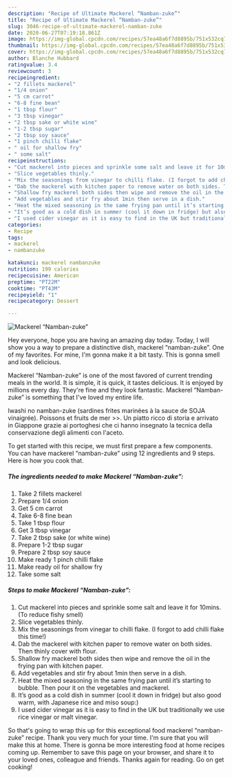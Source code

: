 ```yaml
---
description: "Recipe of Ultimate Mackerel “Namban-zuke”"
title: "Recipe of Ultimate Mackerel “Namban-zuke”"
slug: 3046-recipe-of-ultimate-mackerel-namban-zuke
date: 2020-06-27T07:19:18.861Z
image: https://img-global.cpcdn.com/recipes/57ea48a6f7d8895b/751x532cq70/mackerel-namban-zuke-recipe-main-photo.jpg
thumbnail: https://img-global.cpcdn.com/recipes/57ea48a6f7d8895b/751x532cq70/mackerel-namban-zuke-recipe-main-photo.jpg
cover: https://img-global.cpcdn.com/recipes/57ea48a6f7d8895b/751x532cq70/mackerel-namban-zuke-recipe-main-photo.jpg
author: Blanche Hubbard
ratingvalue: 3.4
reviewcount: 3
recipeingredient:
- "2 fillets mackerel"
- "1/4 onion"
- "5 cm carrot"
- "6-8 fine bean"
- "1 tbsp flour"
- "3 tbsp vinegar"
- "2 tbsp sake or white wine"
- "1-2 tbsp sugar"
- "2 tbsp soy sauce"
- "1 pinch chilli flake"
- " oil for shallow fry"
- " some salt"
recipeinstructions:
- "Cut mackerel into pieces and sprinkle some salt and leave it for 10mins. (To reduce fishy smell)"
- "Slice vegetables thinly."
- "Mix the seasonings from vinegar to chilli flake. (I forgot to add chilli flake this time!)"
- "Dab the mackerel with kitchen paper to remove water on both sides. Then thinly cover with flour."
- "Shallow fry mackerel both sides then wipe and remove the oil in the frying pan with kitchen paper."
- "Add vegetables and stir fry about 1min then serve in a dish."
- "Heat the mixed seasoning in the same frying pan until it’s starting to bubble. Then pour it on the vegetables and mackerel."
- "It’s good as a cold dish in summer (cool it down in fridge) but also good warm, with Japanese rice and miso soup:)"
- "I used cider vinegar as it is easy to find in the UK but traditionally we use rice vinegar or malt vinegar."
categories:
- Recipe
tags:
- mackerel
- nambanzuke

katakunci: mackerel nambanzuke 
nutrition: 199 calories
recipecuisine: American
preptime: "PT22M"
cooktime: "PT43M"
recipeyield: "1"
recipecategory: Dessert

---
```



![Mackerel “Namban-zuke”](https://img-global.cpcdn.com/recipes/57ea48a6f7d8895b/751x532cq70/mackerel-namban-zuke-recipe-main-photo.jpg)

Hey everyone, hope you are having an amazing day today. Today, I will show you a way to prepare a distinctive dish, mackerel “namban-zuke”. One of my favorites. For mine, I'm gonna make it a bit tasty. This is gonna smell and look delicious.

Mackerel “Namban-zuke” is one of the most favored of current trending meals in the world. It is simple, it is quick, it tastes delicious. It is enjoyed by millions every day. They're fine and they look fantastic. Mackerel “Namban-zuke” is something that I've loved my entire life.

Iwashi no namban-zuke (sardines frites marinées à la sauce de SOJA vinaigrée). Poissons et fruits de mer &gt;&gt;. Un piatto ricco di storia e arrivato in Giappone grazie ai portoghesi che ci hanno insegnato la tecnica della conservazione degli alimenti con l&#39;aceto.


To get started with this recipe, we must first prepare a few components. You can have mackerel “namban-zuke” using 12 ingredients and 9 steps. Here is how you cook that.

<!--inarticleads1-->

##### The ingredients needed to make Mackerel “Namban-zuke”:

1. Take 2 fillets mackerel
1. Prepare 1/4 onion
1. Get 5 cm carrot
1. Take 6-8 fine bean
1. Take 1 tbsp flour
1. Get 3 tbsp vinegar
1. Take 2 tbsp sake (or white wine)
1. Prepare 1-2 tbsp sugar
1. Prepare 2 tbsp soy sauce
1. Make ready 1 pinch chilli flake
1. Make ready  oil for shallow fry
1. Take  some salt




<!--inarticleads2-->

##### Steps to make Mackerel “Namban-zuke”:

1. Cut mackerel into pieces and sprinkle some salt and leave it for 10mins. (To reduce fishy smell)
1. Slice vegetables thinly.
1. Mix the seasonings from vinegar to chilli flake. (I forgot to add chilli flake this time!)
1. Dab the mackerel with kitchen paper to remove water on both sides. Then thinly cover with flour.
1. Shallow fry mackerel both sides then wipe and remove the oil in the frying pan with kitchen paper.
1. Add vegetables and stir fry about 1min then serve in a dish.
1. Heat the mixed seasoning in the same frying pan until it’s starting to bubble. Then pour it on the vegetables and mackerel.
1. It’s good as a cold dish in summer (cool it down in fridge) but also good warm, with Japanese rice and miso soup:)
1. I used cider vinegar as it is easy to find in the UK but traditionally we use rice vinegar or malt vinegar.




So that's going to wrap this up for this exceptional food mackerel “namban-zuke” recipe. Thank you very much for your time. I'm sure that you will make this at home. There is gonna be more interesting food at home recipes coming up. Remember to save this page on your browser, and share it to your loved ones, colleague and friends. Thanks again for reading. Go on get cooking!
